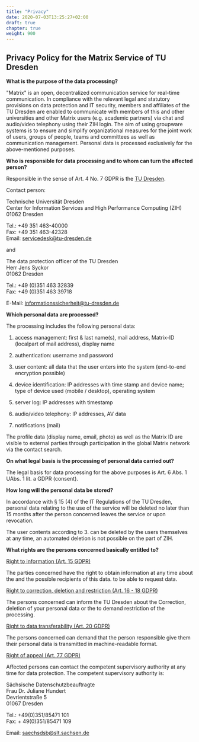 ```yaml
---
title: "Privacy"
date: 2020-07-03T13:25:27+02:00
draft: true
chapter: true
weight: 900
---
```

## Privacy Policy for the Matrix Service of TU Dresden

**What is the purpose of the data processing?**

"Matrix" is an open, decentralized communication service for real-time communication. In compliance with the relevant legal and statutory provisions on data protection and IT security, members and affiliates of the TU Dresden are enabled to communicate with members of this and other universities and other Matrix users (e.g. academic partners) via chat and audio/video telephony using their ZIH login. The aim of using groupware systems is to ensure and simplify organizational measures for the joint work of users, groups of people, teams and committees as well as communication management. Personal data is processed exclusively for the above-mentioned purposes.

**Who is responsible for data processing and to whom can turn the affected person?**

Responsible
in the sense of Art. 4 No. 7 GDPR is the [TU Dresden](https://tu-dresden.de/impressum).

Contact person:

Technische Universität Dresden <br>
Center for Information Services and High Performance Computing (ZIH) <br>
01062 Dresden <br>

Tel.: +49 351 463-40000 <br>
Fax: +49 351 463-42328 <br>
Email: servicedesk@tu-dresden.de <br>

and <br>

The data protection officer of the TU Dresden <br>
Herr Jens Syckor <br>
01062 Dresden <br>

Tel.: +49 (0)351 463 32839 <br>
Fax: +49 (0)351 463 39718 <br>

E-Mail: [informationssicherheit@tu-dresden.de](mailto:informationssicherheit@tu-dresden.de)

**Which personal data are processed?**

The processing includes the following personal data:

1. access management: first & last name(s), mail address, Matrix-ID (localpart of
    mail address), display name

2. authentication: username and password

3. user content: all data that the user enters into the system (end-to-end encryption possible)

4. device identification: IP addresses with time stamp and device name; type of device used (mobile / desktop), operating system

5. server log: IP addresses with timestamp

6. audio/video telephony: IP addresses, AV data

7. notifications (mail)

The profile data (display name, email, photo) as well as the Matrix ID are visible to external parties through participation in the global Matrix network via the contact search.

**On what legal basis is the processing of personal data carried out?**

The legal basis for data processing for the above purposes is Art. 6 Abs. 1 UAbs. 1 lit. a GDPR (consent). 

**How long will the personal data be stored?**

In accordance with § 15 (4) of the IT Regulations of the TU Dresden, personal data relating to the use of the service will be deleted no later than 15 months after the person concerned leaves the service or upon revocation.

The user contents according to 3. can be deleted by the users themselves at any time, an automated deletion is not possible on the part of ZIH.

**What rights are the persons concerned basically entitled to?**

<u>Right to information (Art. 15 GDPR)</u>

The parties concerned have the right to obtain information at any time about the
and the possible recipients of this data.
to be able to request data.

<u>Right to correction, deletion and restriction (Art. 16 - 18 GDPR)</u>

The persons concerned can inform the TU Dresden about the
Correction, deletion of your personal data or the
to demand restriction of the processing.

<u>Right to data transferability (Art. 20 GDPR)</u>

The persons concerned can demand that the person responsible give them their
personal data is transmitted in machine-readable format.

<u>Right of appeal (Art. 77 GDPR)</u>

Affected persons can contact the competent supervisory authority at any time
for data protection. The competent supervisory authority is:

Sächsische Datenschutzbeauftragte <br>
Frau Dr. Juliane Hundert <br>
Devrientstraße 5 <br>
01067 Dresden <br>

Tel.: +49(0)351/85471 101 <br>
Fax: + 49(0)351/85471 109 <br>

Email: [saechsdsb@slt.sachsen.de](mailto:saechsdsb@slt.sachsen.de)
